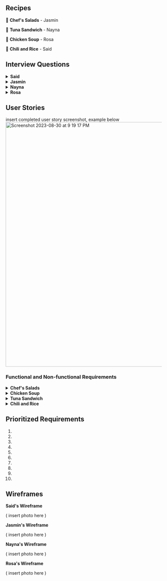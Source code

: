 ## Recipes

🥗 **Chef's Salads** - Jasmin

🥪 **Tuna Sandwich** - Nayna

🥘 **Chicken Soup** - Rosa

🍛 **Chili and Rice** - Said

## Interview Questions
<details> <summary><b>Said</b></summary>

1. 

2.

3.

4.

5.

6.

7.

8.

9.

10.
</details>

<details> <summary><b>Jasmin</b></summary>
  
1. What are the main ingredients that should be included in a chef salad recipe for the RT5000?

2. Should the recipes focus on certain salad greens like romaine, spinach, arugula, etc. or allow for a mix?

3. What types of proteins would you want incorporated - grilled chicken, hard boiled eggs, tuna, etc.?

4. Would you want recipes that include cheese or avoid dairy? If so, what types of cheese?

5. What chopped vegetables should be standard for these chef salad recipes - tomatoes, cucumbers, peppers, etc.?

6. Would croutons or crunchy toppings be a desired ingredient?

7. What types of dressings would you want as options - vinaigrettes, creamy dressings, oil and vinegar, etc.?

8. Should there be recipes for both side salad portions and entree-sized salads?

9. How should the robot handle chopping and mixing ingredients? Does the order matter?

10. What bowl or container should the robot plan to assemble and serve the salad in?
</details>

<details> <summary><b>Nayna</b></summary>
  
1. 

2.

3.

4.

5.

6.

7.

8.

9.

10.
</details>

<details> <summary><b>Rosa</b></summary>
  
1. What type of soup base will this recipe call for?

2. Will the user be able to tweak the recipe based on allergies and portion sizes?

3. How quickly will the RT5000 be expected to make this recipe?

4. What tools have the RT5000 used prior to making a chicken soup?

5. What type of material is the RT5000 made of? Will it be water and heat resistent in case of any mishaps?

6. Will we need to program RT5000 to cleanup directly after the soup is made?

7. How many serving sizes will RT5000 be able to produce at once?

8. Would you want a simple chicken soup with or without noodles?

9. Would you want extra toppings for this salad? If so, which ones?

10. What types of seasonings would this recipie require?
</details>

## User Stories

insert completed user story screenshot, example below
<img width="790" alt="Screenshot 2023-08-30 at 9 19 17 PM" src="https://github.com/rosasam17/RobotApp/assets/63333003/5d36f46c-daad-4096-906b-66ff65fdacb7">

### Functional and Non-functional Requirements

<details> <summary><b>Chef's Salads</b></summary>
  
1. 
   Functional: Include diced chicken and cheddar cheese as ingredients.
   
   Non-functional: Use child-safe knives and prep 30% smaller salad portions.

2.  
   Functional: Include tuna and chopped hard boiled eggs as protein options.

   Non-functional: Allow user to select desired portion size up to 2 cups.

3. 
   Functional: Offer low-calorie dressing options like vinaigrette.
   
   Non-functional: Allow user to cap maximum calories for salad recipe.

4. 
   Functional: Include menu of vegetable options like tomatoes, peppers, onions, etc. to add.
   
   Non-functional: Robot should slice veggies into uniform thin slices for best mouthfeel.

5. 
   Functional: Leave out croutons and select gluten-free dressings.

   Non-functional: Check all ingredients for gluten and confirm recipe is gluten-free.

6.
    Functional: Default to entree-sized portions with added protein.

    Non-functional: Salad must contain at least 15g protein.

7.
   Functional: Include bacon bits, cucumber, beets, and onion as ingredient options.

   Non-functional: Dressings must be creamy ranch or balsamic vinaigrette.

8.
   Functional: Allow users to add crispy toppings like wonton strips or tortilla chips.

Non-functional: Toppings must stay crispy at least 15 minutes after dressing.
  
9.
   Functional: Do not include nuts among ingredient options.

Non-functional: Confirm no risk of cross-contamination from manufacturing.
  
10.
    Functional: Prompt user to add ingredients to robot immediately before preparing recipe.

Non-functional: All ingredients must be used within 5 days of purchase.

</details>

<details> <summary><b>Chicken Soup</b></summary>
  
1. 
   Functional: This robot must include real chicken, no substitutes.
   
   Non-functional: The chicken will be cubed into half inch squares.

2. 
   Functional: The RT5000 will self sanitize before any recipe is started.
   
   Non-functional: The self sanitizing process will occur every 45 minutes.

3. 
   Functional: This recipe will have seasonings such as chicken bullion, salt, pepper, garlic podwer, rosemary and thyme.
   
   Non-functional: The seasoning will disperse in tbs increments 10 seconds after the other.

4. 
   Functional: This recipe will use chicken stock.
   
   Non-functional: The recipe will use 4 cups of chicken stock.

5. 
   Functional: This recipie will be a low sodium soup.
   
   Non-functional: The salt will need to be 50% less sodium salt from the Morton brand.

6. 
   Functional: The soup will be hot.
   
   Non-functional: The soup must be between 136 and 162 degrees farenheight upon completion. 

7. 
   Functional: The soup will have optional toppings.
   
   Non-functional: Each topping will disperse a half cup of whichever topping is chosen.

8. 
   Functional: The soup will be able to make a family size or individual meal.

   Non-functional: The threshold for the amount of servings will be 6. The range odd serving sizes will be 1-6.

 9. 
   Functional: The serving will be poured directly into bowls.
   
   Non-functional: It will take 30 seconds for each serving size to be served.

10. 
   Functional: The recipie will contain carrots and celery.
   
   Non-functional: The RT5000 will be able to measure 2 cups of carrots and 1 cup of celery to be put in 1 minute after the chicken is added.

</details>

<details> <summary><b>Tuna Sandwich</b></summary>
  
1. 
   Functional: 
   
   Non-functional:

2. 
   Functional: 
   
   Non-functional: 

3. 
   Functional: 
   
   Non-functional:

4. 
   Functional: 
   
   Non-functional:

5. 
   Functional: 
   
   Non-functional:

6. 
   Functional: 
   
   Non-functional: 

7. 
   Functional: 
   
   Non-functional:

8. 
   Functional: 
   
   Non-functional:

9. 
   Functional: 
   
   Non-functional:

10.  Functional:
    
     Non-functional:

</details>

<details> <summary><b>Chili and Rice</b></summary>
  
1. 
   Functional: 
   
   Non-functional:

2. 
   Functional: 
   
   Non-functional: 

3. 
   Functional: 
   
   Non-functional:

4. 
   Functional: 
   
   Non-functional:

5. 
   Functional: 
   
   Non-functional:

6. 
   Functional: 
   
   Non-functional: 

7. 
   Functional: 
   
   Non-functional:

8. 
   Functional: 
   
   Non-functional:

9. 
   Functional: 
   
   Non-functional:

10.  Functional:

     Non-functional:

</details>

## Prioritized Requirements

1.

2.

3.

4.

5.

6.

7.

8.

9.

10.

## Wireframes

**Said's Wireframe**

( insert photo here ) 

**Jasmin's Wireframe**

( insert photo here ) 

**Nayna's Wireframe**

( insert photo here ) 

**Rosa's Wireframe**

( insert photo here ) 
